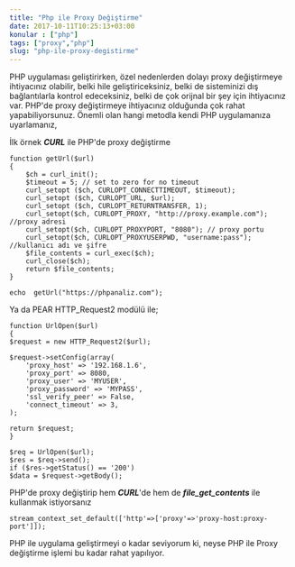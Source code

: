 ```yaml
---
title: "Php ile Proxy Değiştirme"
date: 2017-10-11T10:25:13+03:00
konular : ["php"]
tags: ["proxy","php"]
slug: "php-ile-proxy-degistirme"
---
```



PHP uygulaması geliştirirken, özel nedenlerden dolayı proxy değiştirmeye ihtiyacınız olabilir, belki hile geliştiriceksiniz, belki de sisteminizi dış bağlantılarla kontrol edeceksiniz, belki de çok orijnal bir şey için ihtiyacınız var. PHP'de proxy değiştirmeye ihtiyacınız olduğunda çok rahat yapabiliyorsunuz. Önemli olan hangi metodla kendi PHP uygulamanıza uyarlamanız,

İlk örnek ***CURL*** ile PHP'de proxy değiştirme

    function getUrl($url)
    {
        $ch = curl_init(); 
        $timeout = 5; // set to zero for no timeout 
        curl_setopt ($ch, CURLOPT_CONNECTTIMEOUT, $timeout); 
        curl_setopt ($ch, CURLOPT_URL, $url); 
        curl_setopt ($ch, CURLOPT_RETURNTRANSFER, 1); 
        curl_setopt($ch, CURLOPT_PROXY, "http://proxy.example.com"); //proxy adresi
        curl_setopt($ch, CURLOPT_PROXYPORT, "8080"); // proxy portu
        curl_setopt($ch, CURLOPT_PROXYUSERPWD, "username:pass"); //kullanıcı adı ve şifre 
        $file_contents = curl_exec($ch); 
        curl_close($ch); 
        return $file_contents;
    }

    echo  getUrl("https://phpanaliz.com");


Ya da PEAR HTTP_Request2 modülü ile;

    function UrlOpen($url)
    {
    $request = new HTTP_Request2($url);

    $request->setConfig(array(
        'proxy_host' => '192.168.1.6',
        'proxy_port' => 8080,
        'proxy_user' => 'MYUSER',
        'proxy_password' => 'MYPASS',
        'ssl_verify_peer' => False,
        'connect_timeout' => 3,
    );

    return $request;
    }

    $req = UrlOpen($url);
    $res = $req->send();
    if ($res->getStatus() == '200')
    $data = $request->getBody();


PHP'de proxy değiştirip hem ***CURL***'de hem de ***file_get_contents*** ile kullanmak istiyorsanız

    stream_context_set_default(['http'=>['proxy'=>'proxy-host:proxy-port']]);

PHP ile uygulama geliştirmeyi o kadar seviyorum ki, neyse PHP ile Proxy değiştirme işlemi bu kadar rahat yapılıyor.
